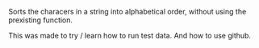 Sorts the characers in a string into alphabetical order, without using the prexisting function. 

This was made to try / learn how to run test data. And how to use github.
